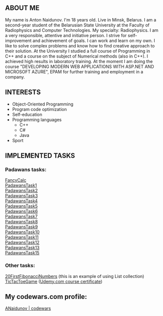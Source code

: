 ## ABOUT ME
  My name is Anton Naidunov. I'm 18 years old. Live in Minsk, Belarus. I am a second-year student of the Belarusian State University at the  Faculty of Radiophysics and Computer Technologies. My specialty: Radiophysics. I am a very responsible, attentive and initiative person. I strive for self-improvement and achievement of goals. I can work and learn on my own. I like to solve complex problems and know how to find creative approach to their solution. At the University I studied a full course of Programming in C++ and a course on the subject of Numerical methods (also in C++). I achieved high results in laboratory training. 
  At the moment I am doing the course "DEVELOPING MODERN WEB APPLICATIONS WITH ASP.NET AND MICROSOFT AZURE", EPAM for further training and employment in a company.

## INTERESTS
* Object-Oriented Programming
* Program code optimization
* Self-education
* Programming languages
  - С++
  - С#
  - Java
* Sport

## IMPLEMENTED TASKS
### Padawans tasks:
[FancyCalc](https://github.com/ANaidunov/FancyCalc)  
[PadawansTask1](https://github.com/ANaidunov/PadawansTask1)  
[PadawansTask2](https://github.com/ANaidunov/PadawansTask2)  
[PadawansTask3](https://github.com/ANaidunov/PadawansTask3)  
[PadawansTask4](https://github.com/ANaidunov/PadawansTask4)  
[PadawansTask5](https://github.com/ANaidunov/PadawansTask5)  
[PadawansTask6](https://github.com/ANaidunov/PadawansTask6)  
[PadawansTask7](https://github.com/ANaidunov/PadawansTask7)  
[PadawansTask8](https://github.com/ANaidunov/PadawansTask8)  
[PadawansTask9](https://github.com/ANaidunov/PadawansTask9)  
[PadawansTask10](https://github.com/ANaidunov/PadawansTask10)  
[PadawansTask11](https://github.com/ANaidunov/PadawansTask11)  
[PadawansTask12](https://github.com/ANaidunov/PadawansTask12)  
[PadawansTask13](https://github.com/ANaidunov/PadawansTask13)  
[PadawansTask15](https://github.com/ANaidunov/PadawansTask15) 

### Other tasks:
[20FirstFibonacciNumbers](https://github.com/ANaidunov/FibonacciNumbers) (this is an example of using List collection)    
[TicTacToeGame](https://github.com/ANaidunov/TicTacToeGame) ([Udemy.com course certificate](https://www.udemy.com/certificate/UC-H8RVTSGT/))

## My codewars.com profile:
[ANaidunov | codewars](https://www.codewars.com/users/ANaidunov)  

